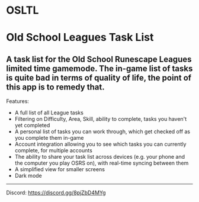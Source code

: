# OSLTL
# Old School Leagues Task List

A task list for the Old School Runescape Leagues limited time gamemode.
The in-game list of tasks is quite bad in terms of quality of life, the point of this app is to remedy that.
---
Features:

- A full list of all League tasks
- Filtering on Difficulty, Area, Skill, ability to complete, tasks you haven't yet completed
- A personal list of tasks you can work through, which get checked off as you complete them in-game
- Account integration allowing you to see which tasks you can currently complete, for multiple accounts
- The ability to share your task list across devices (e.g. your phone and the computer you play OSRS on), with real-time syncing between them
- A simplified view for smaller screens
- Dark mode
---
Discord: https://discord.gg/8pjZbD4MYg